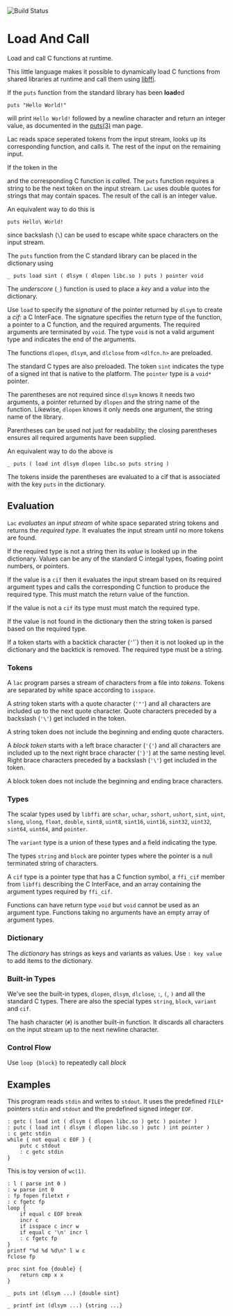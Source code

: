 ![Build Status](https://github.com/keithalewis/lac/workflows/C/C++%20CI/badge.svg)

# Load And Call

Load and call C functions at runtime.

This little language makes it possible to dynamically load C
functions from shared libraries at runtime and call them using
[libffi](https://github.com/libffi/libffi).

If the `puts` function from the standard library has
been **load**ed
```
puts "Hello World!"
```
will print `Hello World!` followed by a newline character
and return an integer value, as documented in
the [puts(3)](http://man7.org/linux/man-pages/man3/puts.3.html)
man page.

Lac reads space seperated tokens from the input stream, looks
up its corresponding function, and calls it. The rest of the
input on the remaining input.

If the token in the

and the corresponding
C function is *call*ed. The `puts` function requires a string to be the
next token on the input stream.  `Lac` uses double quotes for strings
that may contain spaces. The result of the call is an integer value.

An equivalent way to do this is
```
puts Hello\ World!
```
since backslash (`\`) can be used to escape white space characters on the
input stream.

The `puts` function from the C standard library can be placed
in the dictionary using
```
_ puts load sint ( dlsym ( dlopen libc.so ) puts ) pointer void
```
The _underscore_ (`_`) function is used to place a _key_ and a _value_ into
the dictionary. 

Use `load` to specify the _signature_ of the pointer returned by
`dlsym` to create a _cif_: a C InterFace. The signature specifies
the return type of the function, a pointer to a C function, and the
required arguments. The required arguments are terminated by `void`.
The type `void` is not a valid argument type and indicates the end of
the arguments.

The functions `dlopen`, `dlsym`, and `dlclose` from `<dlfcn.h>` are
preloaded. 

The standard C types are also preloaded. The token `sint` indicates
the type of a signed int that is native to the platform. The `pointer`
type is a `void*` pointer.

The parentheses are not required since `dlsym` knows it needs two
arguments, a pointer returned by `dlopen` and the string name of
the function. Likewise, `dlopen` knows it only needs one argument,
the string name of the library.

Parentheses can be used not just for readability; the closing parentheses
ensures all required arguments have been supplied.

An equivalent way to do the above is
```
_ puts ( load int dlsym dlopen libc.so puts string )
```
The tokens inside the parentheses are evaluated to a cif
that is associated with the key `puts` in the dictionary.

## Evaluation

`Lac` _evaluates_ an _input stream_ of white space
separated string tokens and returns the _required type_. 
It evaluates the input stream until no more tokens are found.

If the required type is not a string then its _value_ is looked up in
the dictionary.  Values can be any of the standard C integal types,
floating point numbers, or pointers.

If the value is a `cif` then it evaluates the input stream based on its
required argument types and calls the corresponding C function to produce
the required type.  This must match the return value of the function.

If the value is not a `cif` its type must must match the required type.

If the value is not found in the dictionary then the string token is
parsed based on the required type.

If a token starts with a backtick character (`'`'`) then it is
not looked up in the dictionary and the backtick is removed.
The required type must be a string.

### Tokens

A `lac` program parses a stream of characters from a file into _tokens_.
Tokens are separated by white space according to `isspace`.

A _string_ token starts with a quote character (`'"'`) and all characters
are included up to the next quote character. Quote characters preceded by
a backslash (`'\'`) get included in the token.

A string token does not include the beginning and ending quote characters.  

A _block token_ starts with a left brace character (`'{'`) and all
characters are included up to the next right brace character (`'}'`) at
the same nesting level.  Right brace characters preceded by a  backslash
(`'\'`) get included in the token.

A block token does not include the beginning and ending brace characters.

### Types

The scalar types used by `libffi` are `schar`, `uchar`, `sshort`, `ushort`,
`sint`, `uint`, `slong`, `ulong`, `float`, `double`, `sint8`, `uint8`,
`sint16`, `uint16`, `sint32`, `uint32`, `sint64`, `uint64`, and
`pointer`.

The `variant` type is a union of these types and a field indicating the type.

The types `string` and `block` are pointer types where the
pointer is a null terminated string of characters.

A `cif` type is a pointer type that has a C function symbol,
a `ffi_cif` member from `libffi` describing the C InterFace,
and an array containing the argument types required by `ffi_cif`.

Functions can have return type `void` but `void` cannot be used as an
argument type.  Functions taking no arguments have an empty array of
argument types.

### Dictionary

The _dictionary_ has strings as keys and variants as values.
Use `: key value` to add items to the dictionary.

### Built-in Types

We've see the built-in types, `dlopen`, `dlsym`, `dlclose`, `:`,
`(`, `)` and all the standard C types. There are also the
special types `string`, `block`, `variant` and `cif`.

The hash character (`#`) is another built-in function. It
discards all characters on the input stream up to the next
newline character.

### Control Flow

Use `loop {block}` to repeatedly call _block_

## Examples

This program reads `stdin` and writes to `stdout`.
It uses the predefined `FILE*` pointers `stdin` and `stdout`
and the predefined signed integer `EOF`.

```
: getc ( load int ( dlsym ( dlopen libc.so ) getc ) pointer )
: putc ( load int ( dlsym ( dlopen libc.so ) putc ) int pointer )
: c getc stdin
while { not equal c EOF } {
	putc c stdout
	: c getc stdin
}
```

This is toy version of `wc(1)`.

```
: l ( parse int 0 )
: w parse int 0
: fp fopen filetxt r
: c fgetc fp
loop {
	if equal c EOF break
	incr c
	if isspace c incr w
	if equal c '\n' incr l
	: c fgetc fp
}
printf "%d %d %d\n" l w c
fclose fp
```

```
proc sint foo {double} {
	return cmp x x
}
```
```
_ puts int (dlsym ...) {double sint}
```
```
_ printf int (dlsym ...) {string ...}
```
